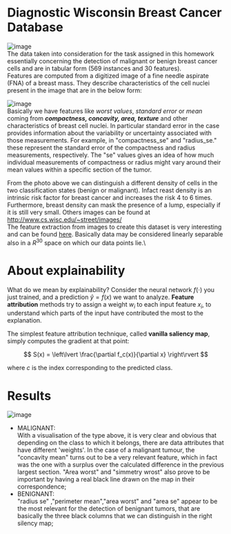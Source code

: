 # Diagnostic Wisconsin Breast Cancer Database
![image](https://github.com/giuseppedipoce/Sailency-Maps-for-Interpretability-of-Breast-Cancer-diagnosis/assets/114066138/1be75565-3698-447b-8b09-af97e21da2fe)\
The data taken into consideration for the task assigned in this homework essentially concerning the detection of malignant or benign breast cancer cells and are in tabular form (569 instances and 30 features).\
Features are computed from a digitized image of a fine needle aspirate (FNA) of a breast mass. They describe characteristics of the cell nuclei present in the image that are in the below form:

![image](https://github.com/giuseppedipoce/Sailency-Maps-for-Interpretability-of-Breast-Cancer-diagnosis/assets/114066138/ed208088-e2b6-4e3f-89f2-f97c7bb6d8bb)\
Basically we have features like *worst values*, *standard error* or *mean* coming from ***compactness, concavity, area, texture*** and other characteristics of breast cell nuclei. In particular standard error in the case provides information about the variability or uncertainty associated with those measurements.
For example, in "compactness_se" and "radius_se." these represent the standard error of the compactness and radius measurements, respectively. The "se" values gives an idea of how much individual measurements of compactness or radius might vary around their mean values within a specific section of the tumor.





From the photo above we can distinguish a different density of cells in the two classification states (benign or malignant). Infact reast density is an intrinsic risk factor for breast cancer and increases the risk 4 to 6 times. Furthermore, breast density can mask the presence of a lump, especially if it is still very small.
Others images can be found at http://www.cs.wisc.edu/~street/images/ \
The feature extraction from images to create this dataset is very interesting and can be found [here](https://www.semanticscholar.org/paper/Nuclear-feature-extraction-for-breast-tumor-Street-Wolberg/53f0fbb425bc14468eb3bf96b2e1d41ba8087f36). Basically data may be considered linearly separable also in a $R^{30}$ space on which our data points lie.\
# About explainability

What do we mean by explainability? Consider the neural network $f(\cdot)$ you just trained, and a prediction $\hat{y} = f(x)$ we want to analyze. **Feature attribution** methods try to assign a weight $w_i$ to each input feature $x_i$, to understand which parts of the input have contributed the most to the explanation.

The simplest feature attribution technique, called **vanilla saliency map**, simply computes the gradient at that point:

$$
  S(x) = \left\lvert \frac{\partial f_c(x)}{\partial x} \right\rvert
$$

where  $c$ is the index corresponding to the predicted class.
# Results 
![image](https://github.com/giuseppedipoce/Sailency-Maps-for-Interpretability-of-Breast-Cancer-diagnosis/assets/114066138/328c0468-834f-4228-acda-521b43ecf4ac)
- MALIGNANT:\
With a visualisation of the type above, it is very clear and obvious that depending on the class to which it belongs, there are data attributes that have different 'weights'. In the case of a malignant tumour, the "concavity mean" turns out to be a very relevant feature, which in fact was the one with a surplus over the calculated difference in the previous largest section. "Area worst" and "simmetry wrost" also prove to be important by having a real black line drawn on the map in their correspondence;
- BENIGNANT:\
"radius se" ,"perimeter mean","area worst" and "area se" appear to be the most relevant for the detection of benignant tumors, that are basically the three black columns that we can distinguish in the right silency map;
